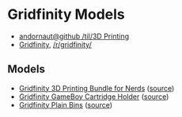 # Gridfinity Models

* [andornaut@github /til/3D Printing](https://github.com/andornaut/til/blob/master/docs/3d-printing.md)
* [Gridfinity](https://gridfinity.xyz/), [/r/gridfinity/](https://old.reddit.com/r/gridfinity/)

## Models

* [Gridfinity 3D Printing Bundle for Nerds](./Gridfinity%203D%20Printing%20Bundle%20for%20Nerds) ([source](https://thangs.com/designer/ZackFreedman/3d-model/Gridfinity%203D%20Printing%20Bundle%20for%20Nerds-60741))
* [Gridfinity GameBoy Cartridge Holder](./Gridfinity%20GameBoy%20Cartridge%20Holder) ([source](https://thangs.com/designer/cogspace/3d-model/Gridfinity%20GameBoy%20Cartridge%20Holder-73725))
* [Gridfinity Plain Bins](./Gridfinity%20Plain%20Bins) ([source](https://thangs.com/designer/pmcquay/3d-model/gridfinity%20plain%20bins-61698))

